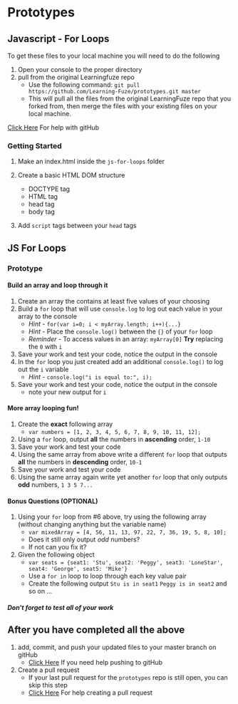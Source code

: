 # Prototypes

## Javascript - For Loops

To get these files to your local machine you will need to do the following

1. Open your console to the proper directory
2. pull from the original Learningfuze repo
	- Use the following command:
		`git pull https://github.com/Learning-Fuze/prototypes.git master`
	- This will pull all the files from the original LearningFuze repo that you forked from, then merge the files with your existing files on your local machine.

<a href="https://github.com/Learning-Fuze/git-workflow#github-workflow">Click Here</a> For help with gitHub 

### Getting Started

1. Make an index.html inside the `js-for-loops` folder

2. Create a basic HTML DOM structure
	- DOCTYPE tag
	- HTML tag
	- head tag
	- body tag

3. Add `script` tags between your `head` tags

## JS For Loops

### Prototype

#### Build an array and loop through it

1. Create an array the contains at least five values of your choosing
2. Build a `for` loop that will use `console.log` to log out each value in your array to the console
	- *Hint* - `for(var i=0; i < myArray.length; i++){...}`
	- *Hint* - Place the `console.log()` between the `{}` of your `for` loop
	- *Reminder* - To access values in an array: `myArray[0]` **Try** replacing the `0` with `i`
3. Save your work and test your code, notice the output in the console
4. In the `for` loop you just created add an additional `console.log()` to log out the `i` variable
	- *Hint* - `console.log("i is equal to:", i);`
5. Save your work and test your code, notice the output in the console
	- note your new output for `i`

#### More array looping fun!

1. Create the **exact** following array
	- `var numbers = [1, 2, 3, 4, 5, 6, 7, 8, 9, 10, 11, 12];`
2. Using a `for` loop, output **all** the numbers in **ascending** order, `1-10`
3. Save your work and test your code
4. Using the same array from above write a different `for` loop that outputs **all** the numbers in **descending** order, `10-1`
5. Save your work and test your code
6. Using the same array again write yet another `for` loop that only outputs **odd** numbers, `1 3 5 7...` 

#### Bonus Questions (OPTIONAL)

1. Using your `for` loop from #6 above, try using the following array (without changing anything but the variable name)
	- `var mixedArray = [4, 56, 11, 13, 97, 22, 7, 36, 19, 5, 8, 10];`
	- Does it still only output *odd* numbers?
	- If not can you fix it?
2. Given the following object
	- `var seats = {seat1: 'Stu', seat2: 'Peggy', seat3: 'LoneStar', seat4: 'George', seat5: 'Mike'}`
	- Use a `for in` loop to loop through each key value pair
	- Create the following output `Stu is in seat1` `Peggy is in seat2` and so on ...

##### Don't forget to test all of your work

## After you have completed all the above

1. add, commit, and push your updated files to your master branch on gitHub
	- <a href="https://github.com/Learning-Fuze/git-workflow#step-4---pushing-your-work-back-to-github">Click Here</a> If you need help pushing to gitHub
2. Create a pull request
	- If your last pull request for the `prototypes` repo is still open, you can skip this step
	- <a href="https://github.com/Learning-Fuze/git-workflow#step-5---creating-a-pull-request-1">Click Here</a> For help creating a pull request
